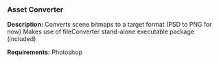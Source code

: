 ### Asset Converter


**Description:**
Converts scene bitmaps to a target format (PSD to PNG for now)
Makes use of fileConverter stand-alone executable package (included)

**Requirements:**
Photoshop